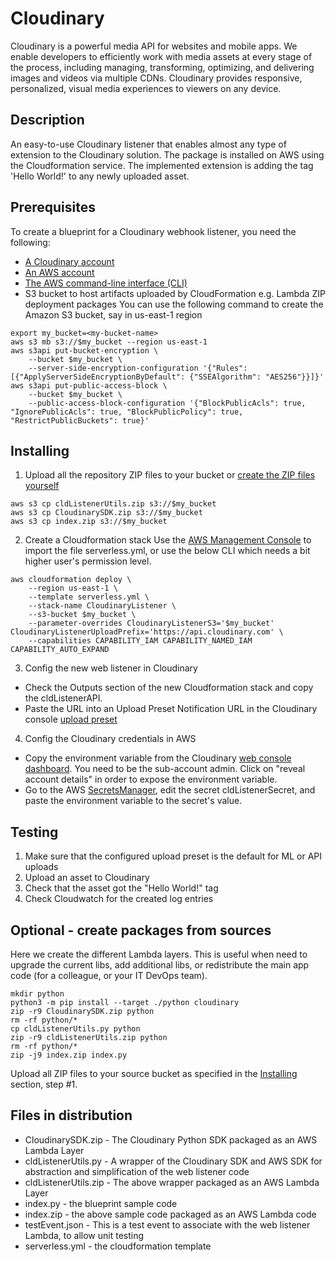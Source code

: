# Cloudinary

Cloudinary is a powerful media API for websites and mobile apps. We enable developers to efficiently work with media 
assets at every stage of the process, including managing, transforming, optimizing, and delivering images and videos 
via multiple CDNs. Cloudinary provides responsive, personalized, visual media experiences to viewers on any device.

## Description

An easy-to-use Cloudinary listener that enables almost any type of extension to the Cloudinary solution. The package is installed on AWS using the Cloudformation service.
The implemented extension is adding the tag 'Hello World!' to any newly uploaded asset.

## Prerequisites

To create a blueprint for a Cloudinary webhook listener, you need the following:

* [A Cloudinary account](https://cloudinary.com/console)
* [An AWS account](https://aws.amazon.com/console/)
* [The AWS command-line interface (CLI)](https://docs.aws.amazon.com/cli/latest/userguide/cli-chap-install.html)
* S3 bucket to host artifacts uploaded by CloudFormation e.g. Lambda ZIP deployment packages
You can use the following command to create the Amazon S3 bucket, say in us-east-1 region
```
export my_bucket=<my-bucket-name>
aws s3 mb s3://$my_bucket --region us-east-1
aws s3api put-bucket-encryption \
    --bucket $my_bucket \           
    --server-side-encryption-configuration '{"Rules": [{"ApplyServerSideEncryptionByDefault": {"SSEAlgorithm": "AES256"}}]}'
aws s3api put-public-access-block \
    --bucket $my_bucket \
    --public-access-block-configuration '{"BlockPublicAcls": true, "IgnorePublicAcls": true, "BlockPublicPolicy": true, "RestrictPublicBuckets": true}'
```

## Installing

1. Upload all the repository ZIP files to your bucket or [create the ZIP files yourself](#optional---create-packages-from-sources)
```
aws s3 cp cldListenerUtils.zip s3://$my_bucket
aws s3 cp CloudinarySDK.zip s3://$my_bucket
aws s3 cp index.zip s3://$my_bucket
```

2. Create a Cloudformation stack
Use the [AWS Management Console](https://console.aws.amazon.com/cloudformation/home) to import the file serverless.yml, or use the below CLI which needs a bit higher user's permission level.
```
aws cloudformation deploy \
    --region us-east-1 \
    --template serverless.yml \
    --stack-name CloudinaryListener \
    --s3-bucket $my_bucket \
    --parameter-overrides CloudinaryListenerS3='$my_bucket' CloudinaryListenerUploadPrefix='https://api.cloudinary.com' \
    --capabilities CAPABILITY_IAM CAPABILITY_NAMED_IAM CAPABILITY_AUTO_EXPAND
```

3. Config the new web listener in Cloudinary
- Check the Outputs section of the new Cloudformation stack and copy the cldListenerAPI. 
- Paste the URL into an Upload Preset Notification URL in the Cloudinary console [upload preset](https://cloudinary.com/console/settings/upload)

4. Config the Cloudinary credentials in AWS
- Copy the environment variable from the Cloudinary [web console dashboard](https://cloudinary.com/console). You need to be the sub-account admin. Click on "reveal account details" in order to expose the environment variable.
- Go to the AWS [SecretsManager](https://console.aws.amazon.com/secretsmanager/home), edit the secret cldListenerSecret, and paste the environment variable to the secret's value.

## Testing
1. Make sure that the configured upload preset is the default for ML or API uploads
2. Upload an asset to Cloudinary
3. Check that the asset got the "Hello World!" tag
4. Check Cloudwatch for the created log entries

## Optional - create packages from sources
Here we create the different Lambda layers. This is useful when need to upgrade the current libs, add additional libs, or redistribute the main app code (for a colleague, or your IT DevOps team).

    mkdir python
    python3 -m pip install --target ./python cloudinary
    zip -r9 CloudinarySDK.zip python
    rm -rf python/*
    cp cldListenerUtils.py python
    zip -r9 cldListenerUtils.zip python
    rm -rf python/*
    zip -j9 index.zip index.py
Upload all ZIP files to your source bucket as specified in the [Installing](#installing) section, step #1.

## Files in distribution
* CloudinarySDK.zip - The Cloudinary Python SDK packaged as an AWS Lambda Layer
* cldListenerUtils.py - A wrapper of the Cloudinary SDK and AWS SDK for abstraction and simplification of the web listener code
* cldListenerUtils.zip - The above wrapper packaged as an AWS Lambda Layer
* index.py - the blueprint sample code
* index.zip - the above sample code packaged as an AWS Lambda code
* testEvent.json - This is a test event to associate with the web listener Lambda, to allow unit testing
* serverless.yml - the cloudformation template
